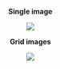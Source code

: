 <p align="center"><b>Single image</b></p>
<p align="center">
  <img src="demo.gif">
</p>
<p align="center"><b>Grid images</b></p>
<p align="center">
  <img src="grid.gif">
</p>
